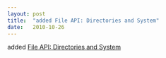 ```yaml
---
layout: post
title:  "added File API: Directories and System"
date:   2010-10-26
---
```


added [File API: Directories and System](http://www.w3.org/TR/file-system-api/)

